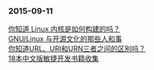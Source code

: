 ### 2015-09-11
[你知道 Linux 内核是如何构建的吗？](https://linux.cn/article-6197-weibo.html)  
[GNU/Linux 与开源文化的那些人和事](https://linux.cn/article-6270-1.html)  
[你知道URL、URI和URN三者之间的区别吗？](https://linux.cn/article-6293-1.html)  
[18本中文版敏捷开发书籍收集](http://download.csdn.net/album/detail/2257/1/1)  
